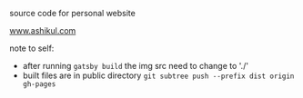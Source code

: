 source code for personal website

www.ashikul.com

note to self:
- after running `gatsby build` the img src need to change to './'
- built files are in public directory `git subtree push --prefix dist origin gh-pages`